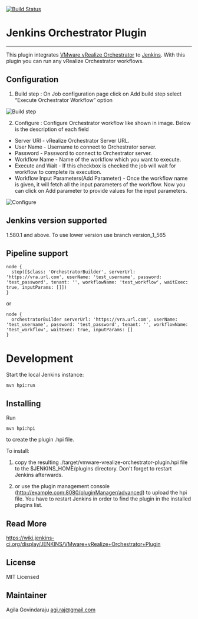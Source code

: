[![Build Status](https://jenkins.ci.cloudbees.com/job/plugins/job/vmware-vrealize-orchestrator-plugin/badge/icon)](https://jenkins.ci.cloudbees.com/job/plugins/job/vmware-vrealize-orchestrator-plugin)

# Jenkins Orchestrator Plugin
---------------------
This plugin integrates [VMware vRealize Orchestrator][] to [Jenkins][]. With this plugin you can run any vRealize Orchestrator workflows.

[VMware vRealize Orchestrator]: http://www.vmware.com/products/vrealize-orchestrator/
[Jenkins]: https://jenkins-ci.org/


Configuration
-------------

1) Build step : On Job configuration page click on Add build step select “Execute Orchestrator Workflow” option

![Build step](/doc/add-build-step.png)

2) Configure :  Configure Orchestrator workflow like shown in image. Below is the description of each field

  * Server URl -   vRealize Orchestrator Server URL.
  * User Name - Username to connect to Orchestrator server.
  * Password - Password to connect to Orchestrator server.
  * Workflow Name - Name of the workflow which you want to execute.
  * Execute and Wait - If this checkbox is checked the job will wait for workflow to complete its execution.
  * Workflow Input Parameters(Add Parameter) - Once the workflow name is given, it will fetch all the input parameters of the workflow. Now you can click on Add parameter to provide values for the input parameters.

![Configure](/doc/configuration.png)


Jenkins version supported
------------------------
1.580.1 and above. To use lower version use branch version_1_565

Pipeline support
----------------
```
node {
  step([$class: 'OrchestratorBuilder', serverUrl: 'https://vra.url.com', userName: 'test_username', password: 'test_password', tenant: '', workflowName: 'test_workflow', waitExec: true, inputParams: []])
}
```
or
```
node {
  orchestratorBuilder serverUrl: 'https://vra.url.com', userName: 'test_username', password: 'test_password', tenant: '', workflowName: 'test_workflow', waitExec: true, inputParams: []
}
```


Development
===========

Start the local Jenkins instance:

    mvn hpi:run


Installing
----------
Run

	mvn hpi:hpi

to create the plugin .hpi file.

To install:

1. copy the resulting ./target/vmware-vrealize-orchestrator-plugin.hpi file to the $JENKINS_HOME/plugins directory. Don't forget to restart Jenkins afterwards.

2. or use the plugin management console (http://example.com:8080/pluginManager/advanced) to upload the hpi file. You have to restart Jenkins in order to find the plugin in the installed plugins list.

Read More
----------
https://wiki.jenkins-ci.org/display/JENKINS/VMware+vRealize+Orchestrator+Plugin

License
----------
MIT Licensed


Maintainer
----------
Agila Govindaraju <agi.raj@gmail.com>

